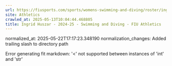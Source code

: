 ```yaml
---
url: https://fiusports.com/sports/womens-swimming-and-diving/roster/ingrid-huszar/12838/
site: Athletics
crawled_at: 2025-05-13T10:04:44.468805
title: Ingrid Huszar - 2024-25 - Swimming and Diving - FIU Athletics
---
```

normalized_at: 2025-05-22T17:17:23.348190
normalization_changes: Added trailing slash to directory path

Error generating fit markdown: '<' not supported between instances of 'int' and 'str'